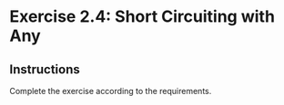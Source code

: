 # Exercise 2.4: Short Circuiting with Any

## Instructions

Complete the exercise according to the requirements.
